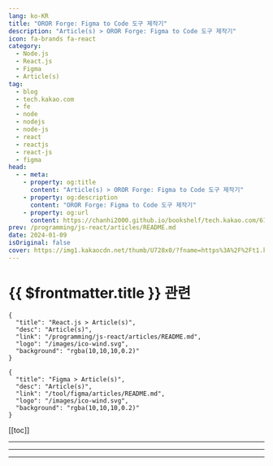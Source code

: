```yaml
---
lang: ko-KR
title: "OROR Forge: Figma to Code 도구 제작기"
description: "Article(s) > OROR Forge: Figma to Code 도구 제작기"
icon: fa-brands fa-react
category: 
  - Node.js
  - React.js
  - Figma
  - Article(s)
tag: 
  - blog
  - tech.kakao.com
  - fe
  - node
  - nodejs
  - node-js
  - react
  - reactjs
  - react-js
  - figma
head:
  - - meta:
    - property: og:title
      content: "Article(s) > OROR Forge: Figma to Code 도구 제작기"
    - property: og:description
      content: "OROR Forge: Figma to Code 도구 제작기"
    - property: og:url
      content: https://chanhi2000.github.io/bookshelf/tech.kakao.com/611.html
prev: /programming/js-react/articles/README.md
date: 2024-01-09
isOriginal: false
cover: https://img1.kakaocdn.net/thumb/U728x0/?fname=https%3A%2F%2Ft1.kakaocdn.net%2Fkakao_tech%2Fimage%2F2024%2F01%2Fimages%2Foror-forge-2-thumbnail.jpg
---
```


# {{ $frontmatter.title }} 관련

```component VPCard
{
  "title": "React.js > Article(s)",
  "desc": "Article(s)",
  "link": "/programming/js-react/articles/README.md",
  "logo": "/images/ico-wind.svg",
  "background": "rgba(10,10,10,0.2)"
}
```

```component VPCard
{
  "title": "Figma > Article(s)",
  "desc": "Article(s)",
  "link": "/tool/figma/articles/README.md",
  "logo": "/images/ico-wind.svg",
  "background": "rgba(10,10,10,0.2)"
}
```

[[toc]]

---

<SiteInfo
  name="OROR Forge: Figma to Code 도구 제작기 (1) 디자인을 코드로 만들어보자!"
  desc="프롤로그 안녕하세요, OROR 프론트엔드 팀의 테오입니다! 이번 글에서는 프론트엔..."
  url="https://tech.kakao.com/posts/611"
  logo="https://www.kakaocorp.com/page/favicon.ico"
  preview="https://img1.kakaocdn.net/thumb/U728x0/?fname=https%3A%2F%2Ft1.kakaocdn.net%2Fkakao_tech%2Fimage%2F2024%2F01%2Fimages%2Foror-forge-2-thumbnail.jpg"/>

<!-- TODO: 작성 -->

---

<SiteInfo
  name="OROR Forge: Figma to Code 도구 제작기 (2) 실전용으로 만들기"
  desc="프롤로그 안녕하세요, OROR 프론트엔드 팀의 덴입니다! 1부에서는 Figma 디..."
  url="https://tech.kakao.com/posts/612"
  logo="https://www.kakaocorp.com/page/favicon.ico"
  preview="https://img1.kakaocdn.net/thumb/U728x0/?fname=https%3A%2F%2Ft1.kakaocdn.net%2Fkakao_tech%2Fimage%2F2024%2F01%2Fimages%2Foror-forge-2-thumbnail.jpg"/>

<!-- TODO: 작성 -->

---

<TagLinks />
